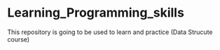 # Learning_Programming_skills
This repository is going to be used to learn and practice (Data Strucute course)
